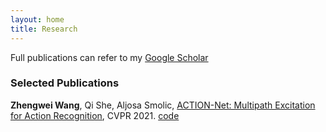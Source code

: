 ```yaml
---
layout: home
title: Research
---
```


Full publications can refer to my [Google Scholar](https://scholar.google.com/citations?user=TaYR7cMAAAAJ&hl=en)

### Selected Publications

**Zhengwei Wang**, Qi She, Aljosa Smolic, [ACTION-Net: Multipath Excitation for Action Recognition](https://arxiv.org/pdf/2103.07372.pdf), CVPR 2021. [code](https://github.com/V-Sense/ACTION-Net)


